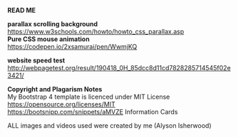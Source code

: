 
<b>READ ME</b>

<b>parallax scrolling background</b>
<br>
https://www.w3schools.com/howto/howto_css_parallax.asp
<br>
<b>Pure CSS mouse animation</b>
<br>
https://codepen.io/2xsamurai/pen/WwmjKQ







<b>website speed test</b>
<br>
http://webpagetest.org/result/190418_0H_85dcc8d11cd7828285714545f02e3421/



<b>Copyright and Plagarism Notes</b>
<br>
My Bootstrap 4 template is licenced under MIT License
https://opensource.org/licenses/MIT
https://bootsnipp.com/snippets/aMVZE Information Cards


ALL images and videos used were created by me (Alyson Isherwood)
